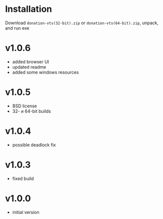 # Installation
Download `donation-vts(32-bit).zip` or `donation-vts(64-bit).zip`, unpack, and run exe

# v1.0.6
* added browser UI
* updated readme
* added some windows resources

# v1.0.5
* BSD license
* 32- и 64-bit builds

# v1.0.4
* possible deadlock fix

# v1.0.3
* fixed build

# v1.0.0
* initial version